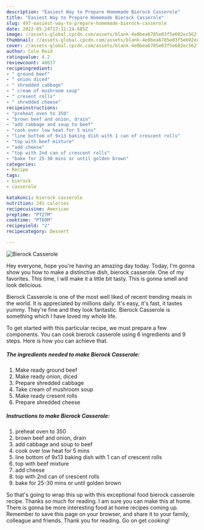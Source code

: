 ```yaml
---
description: "Easiest Way to Prepare Homemade Bierock Casserole"
title: "Easiest Way to Prepare Homemade Bierock Casserole"
slug: 497-easiest-way-to-prepare-homemade-bierock-casserole
date: 2022-05-24T17:11:24.685Z
image: //assets-global.cpcdn.com/assets/blank-4e0bea6785e03f5e602ec562f230caae08da540cada707380b4fe1bbebba43da.png
thumbnail: //assets-global.cpcdn.com/assets/blank-4e0bea6785e03f5e602ec562f230caae08da540cada707380b4fe1bbebba43da.png
cover: //assets-global.cpcdn.com/assets/blank-4e0bea6785e03f5e602ec562f230caae08da540cada707380b4fe1bbebba43da.png
author: Cole Reid
ratingvalue: 4.2
reviewcount: 48637
recipeingredient:
- " ground beef"
- " onion diced"
- " shredded cabbage"
- " cream of mushroom soup"
- " cresent rolls"
- " shredded cheese"
recipeinstructions:
- "preheat oven to 350"
- "brown beef and onion, drain"
- "add cabbage and soup to beef"
- "cook over low heat for 5 mins"
- "line bottom of 9x13 baking dish with 1 can of crescent rolls"
- "top with beef mixture"
- "add cheese"
- "top with 2nd can of crescent rolls"
- "bake for 25-30 mins or until golden brown"
categories:
- Recipe
tags:
- bierock
- casserole

katakunci: bierock casserole 
nutrition: 241 calories
recipecuisine: American
preptime: "PT27M"
cooktime: "PT60M"
recipeyield: "2"
recipecategory: Dessert

---
```



![Bierock Casserole](//assets-global.cpcdn.com/assets/blank-4e0bea6785e03f5e602ec562f230caae08da540cada707380b4fe1bbebba43da.png)

Hey everyone, hope you're having an amazing day today. Today, I'm gonna show you how to make a distinctive dish, bierock casserole. One of my favorites. This time, I will make it a little bit tasty. This is gonna smell and look delicious.



Bierock Casserole is one of the most well liked of recent trending meals in the world. It is appreciated by millions daily. It's easy, it's fast, it tastes yummy. They're fine and they look fantastic. Bierock Casserole is something which I have loved my whole life.


To get started with this particular recipe, we must prepare a few components. You can cook bierock casserole using 6 ingredients and 9 steps. Here is how you can achieve that.

<!--inarticleads1-->

##### The ingredients needed to make Bierock Casserole:

1. Make ready  ground beef
1. Make ready  onion, diced
1. Prepare  shredded cabbage
1. Take  cream of mushroom soup
1. Make ready  cresent rolls
1. Prepare  shredded cheese




<!--inarticleads2-->

##### Instructions to make Bierock Casserole:

1. preheat oven to 350
1. brown beef and onion, drain
1. add cabbage and soup to beef
1. cook over low heat for 5 mins
1. line bottom of 9x13 baking dish with 1 can of crescent rolls
1. top with beef mixture
1. add cheese
1. top with 2nd can of crescent rolls
1. bake for 25-30 mins or until golden brown




So that's going to wrap this up with this exceptional food bierock casserole recipe. Thanks so much for reading. I am sure you can make this at home. There is gonna be more interesting food at home recipes coming up. Remember to save this page on your browser, and share it to your family, colleague and friends. Thank you for reading. Go on get cooking!
